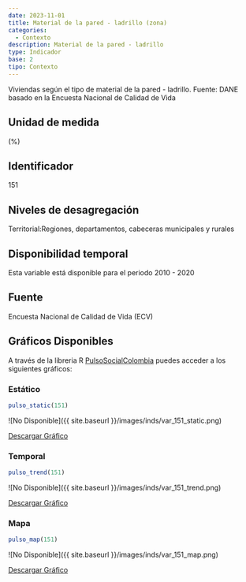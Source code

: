 ```yaml
---
date: 2023-11-01
title: Material de la pared - ladrillo (zona)
categories:
  - Contexto
description: Material de la pared - ladrillo
type: Indicador
base: 2
tipo: Contexto
--- 
```


Viviendas según el tipo de material de la pared - ladrillo.
Fuente: DANE basado en la Encuesta Nacional de Calidad de Vida

## Unidad de medida
(%)

## Identificador
151

## Niveles de desagregación
Territorial:Regiones, departamentos, cabeceras municipales y rurales

## Disponibilidad temporal
Esta variable está disponible para el periodo 2010 - 2020

## Fuente
Encuesta Nacional de Calidad de Vida (ECV)

## Gráficos Disponibles

A través de la libreria R [PulsoSocialColombia](https://github.com/pulsosocialcolombia/PulsoSocialColombia) puedes acceder a los siguientes gráficos:

### Estático

``` R
pulso_static(151)
```

![No Disponible]({{ site.baseurl }}/images/inds/var_151_static.png)

<a href='{{ site.baseurl }}/images/inds/var_151_static.png'>Descargar Gráfico</a>

### Temporal

``` R
pulso_trend(151)
```

![No Disponible]({{ site.baseurl }}/images/inds/var_151_trend.png)

<a href='{{ site.baseurl }}/images/inds/var_151_trend.png'>Descargar Gráfico</a>

### Mapa

``` R
pulso_map(151)
```

![No Disponible]({{ site.baseurl }}/images/inds/var_151_map.png)

<a href='{{ site.baseurl }}/images/inds/var_151_map.png'>Descargar Gráfico</a>